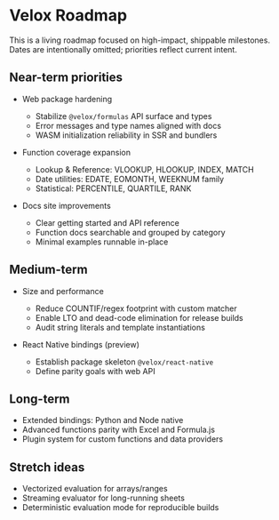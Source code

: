 # Velox Roadmap

This is a living roadmap focused on high-impact, shippable milestones. Dates are intentionally omitted; priorities reflect current intent.

## Near-term priorities

- Web package hardening
  - Stabilize `@velox/formulas` API surface and types
  - Error messages and type names aligned with docs
  - WASM initialization reliability in SSR and bundlers

- Function coverage expansion
  - Lookup & Reference: VLOOKUP, HLOOKUP, INDEX, MATCH
  - Date utilities: EDATE, EOMONTH, WEEKNUM family
  - Statistical: PERCENTILE, QUARTILE, RANK

- Docs site improvements
  - Clear getting started and API reference
  - Function docs searchable and grouped by category
  - Minimal examples runnable in-place

## Medium-term

- Size and performance
  - Reduce COUNTIF/regex footprint with custom matcher
  - Enable LTO and dead-code elimination for release builds
  - Audit string literals and template instantiations

- React Native bindings (preview)
  - Establish package skeleton `@velox/react-native`
  - Define parity goals with web API

## Long-term

- Extended bindings: Python and Node native
- Advanced functions parity with Excel and Formula.js
- Plugin system for custom functions and data providers

## Stretch ideas

- Vectorized evaluation for arrays/ranges
- Streaming evaluator for long-running sheets
- Deterministic evaluation mode for reproducible builds
